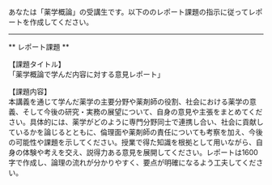 あなたは「薬学概論」の受講生です。以下ののレポート課題の指示に従ってレポートを作成してください。

---------------------------------------
** レポート課題 **

【課題タイトル】  
「薬学概論で学んだ内容に対する意見レポート」

【課題内容】  
本講義を通じて学んだ薬学の主要分野や薬剤師の役割、社会における薬学の意義、そして今後の研究・実務の展望について、自身の意見や主張をまとめてください。具体的には、薬学がどのように専門分野同士で連携し合い、社会に貢献しているかを論じるとともに、倫理面や薬剤師の責任についても考察を加え、今後の可能性や課題を示してください。授業で得た知識を根拠として用いながら、自身の体験や考えを交え、説得力ある意見を展開してください。レポートは1600字で作成し、論理の流れが分かりやすく、要点が明確になるよう工夫してください。